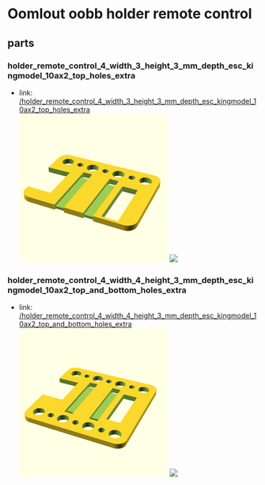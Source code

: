 # Oomlout oobb holder remote control


## parts

### holder_remote_control_4_width_3_height_3_mm_depth_esc_kingmodel_10ax2_top_holes_extra
* link: [/holder_remote_control_4_width_3_height_3_mm_depth_esc_kingmodel_10ax2_top_holes_extra](holder_remote_control_4_width_3_height_3_mm_depth_esc_kingmodel_10ax2_top_holes_extra)  
![](holder_remote_control_4_width_3_height_3_mm_depth_esc_kingmodel_10ax2_top_holes_extra/3dpr_300.png)  ![](holder_remote_control_4_width_3_height_3_mm_depth_esc_kingmodel_10ax2_top_holes_extra/image_300.jpg)
 

### holder_remote_control_4_width_4_height_3_mm_depth_esc_kingmodel_10ax2_top_and_bottom_holes_extra
* link: [/holder_remote_control_4_width_4_height_3_mm_depth_esc_kingmodel_10ax2_top_and_bottom_holes_extra](holder_remote_control_4_width_4_height_3_mm_depth_esc_kingmodel_10ax2_top_and_bottom_holes_extra)  
![](holder_remote_control_4_width_4_height_3_mm_depth_esc_kingmodel_10ax2_top_and_bottom_holes_extra/3dpr_300.png)  ![](holder_remote_control_4_width_4_height_3_mm_depth_esc_kingmodel_10ax2_top_and_bottom_holes_extra/image_300.jpg)
 
